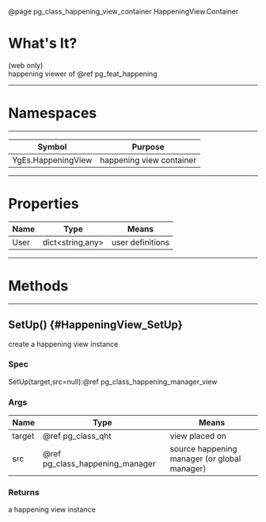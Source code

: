﻿@page pg_class_happening_view_container HappeningView.Container

# What's It?

(web only)  
happening viewer of @ref pg_feat_happening

-----
# Namespaces

-----
| Symbol | Purpose |
|--------|---------|
| YgEs.HappeningView | happening view container |

-----
# Properties

| Name | Type | Means |
|------|------|-------|
| User | dict<string,any> | user definitions |

-----
# Methods

-----
## SetUp() {#HappeningView_SetUp}

create a happening view instance

### Spec

SetUp(target,src=null):@ref pg_class_happening_manager_view

### Args

| Name | Type | Means |
|------|------|-------|
| target | @ref pg_class_qht | view placed on |
| src | @ref pg_class_happening_manager | source happening manager (or global manager) |

### Returns

a happening view instance
